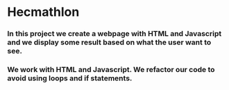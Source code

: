 # Hecmathlon

### In this project we create a webpage with HTML and Javascript and we display some result based on what the user want to see.

### We work with HTML and Javascript. We refactor our code to avoid using loops and if statements.
